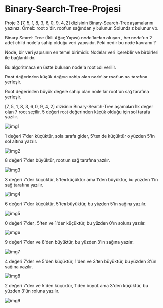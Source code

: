 # Binary-Search-Tree-Projesi
Proje 3 [7, 5, 1, 8, 3, 6, 0, 9, 4, 2] dizisinin Binary-Search-Tree aşamalarını yazınız.  Örnek: root x'dir. root'un sağından y bulunur. Solunda z bulunur vb.

Binary Search Tree (İkili Ağaç Yapısı) node'lardan oluşan , her node'un 2 adet child node'a sahip olduğu veri yapısıdır. Peki nedir bu node kavramı ?

Node, bir veri yapısının en temel birimidir. Nodelar veri içerebilir ve birbirleri ile bağlantılıdır.

Bu algoritmada en üstte bulunan node'a root adı verilir.

Root değerinden küçük değere sahip olan node'lar root'un sol tarafına yerleşir.

Root değerinden büyük değere sahip olan node'lar root'un sağ tarafına yerleşir.

[7, 5, 1, 8, 3, 6, 0, 9, 4, 2] dizisinin Binary-Search-Tree aşamaları
İlk değer olan 7 root seçilir. 5 değeri root değerinden küçük olduğu için sol tarafa yazılır.

![img1](https://user-images.githubusercontent.com/32942860/185233770-e8ddfaa8-0332-4ec5-ace6-b2d5da255486.png)

1 değeri 7'den küçüktür, sola tarafa gider, 5'ten de küçüktür o yüzden 5'in sol altına yazılır.

![img2](https://user-images.githubusercontent.com/32942860/185233828-885165dd-5464-456d-a969-e3ec492c9755.png)

8 değeri 7'den büyüktür, root'un sağ tarafına yazılır.

![img3](https://user-images.githubusercontent.com/32942860/185233857-af63e11a-63bc-4e5c-9a4d-7d230ac6ef2b.png)

3 değeri 7'den küçüktür, 5'ten küçüktür ama 1'den büyüktür, bu yüzden 1'in sağ tarafına yazılır.

![img4](https://user-images.githubusercontent.com/32942860/185233895-667d380e-388e-4ffa-a01f-73c15797164b.png)

6 değeri 7'den küçüktür, 5'ten büyüktür, bu yüzden 5'in sağına yazılır.

![img5](https://user-images.githubusercontent.com/32942860/185233915-bded2d60-7483-45ea-9762-d94f9ced58d6.png)

0 değeri 7'den, 5'ten ve 1'den küçüktür, bu yüzden 0'ın soluna yazılır.

![img6](https://user-images.githubusercontent.com/32942860/185233952-fac5aadd-e12d-463b-9da5-cb95b077d7aa.png)

9 değeri 7'den ve 8'den büyüktür, bu yüzden 8'in sağına yazılır.

![img7](https://user-images.githubusercontent.com/32942860/185233986-39c9fecb-4547-4006-a92e-b57b5f34cf53.png)

4 değeri 7'den ve 5'den küçüktür, 1'den ve 3'ten büyüktür, bu yüzden 3'ün sağına yazılır.

![img8](https://user-images.githubusercontent.com/32942860/185234003-18240b5b-5342-494b-8f9d-69064eb835aa.png)

2 değeri 7'den ve 5'den küçüktür, 1'den büyük ama 3'den küçüktür, bu yüzden 3'ün soluna yazılır.

![img9](https://user-images.githubusercontent.com/32942860/185234066-ff0a7760-b04c-4e51-b2c1-52bc317bfc5d.png)
